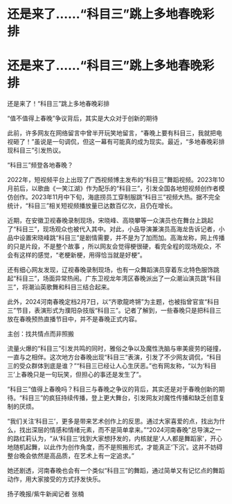 # 还是来了……“科目三”跳上多地春晚彩排

# 还是来了……“科目三”跳上多地春晚彩排

还是来了！“科目三”跳上多地春晚彩排

“值不值得上春晚”争议背后，其实是大众对于创新的期待

此前，许多网友在网络留言中曾半开玩笑地留言，“春晚上要有科目三，我就把电视砸了！”虽说是一句调侃，但这一幕有可能真的成为现实。最近，“多地春晚彩排现科目三”引发热议。

“科目三”频登各地春晚？

2022年，短视频平台上出现了广西视频博主发布的“科目三”舞蹈视频。2023年10月前后，以歌曲《一笑江湖》作为配乐的“科目三”，引发全国各地短视频创作者模仿创作。2023年11月中下旬，海底捞员工穿制服跳“科目三”视频大热。据不完全统计，“科目三”相关短视频播放量已达数百亿次，且仍在增长。

近期，在安徽卫视春晚录制现场，宋晓峰、高晓攀等一众演员也在舞台上跳起了“科目三”，现场观众也被代入其中。对此，小品导演兼演员高海龙告诉记者，小品中设置宋晓峰跳“科目三”是剧情需要，并不是为了加而加。高海龙称，网上传播的只是片段，不是整个故事
，所以网友会觉得梗很硬，看完全程的现场观众，不会有这样的感觉，“老梗新梗，用得恰当就是好梗”。

还有细心网友发现，辽视春晚录制现场，也有一众舞蹈演员穿着东北特色服饰跳起“科目三”，场面异常热闹。广东卫视龙年湾区春晚派出了一众潮汕演员跳“科目三”，将潮汕英歌舞和科目三结合起来。

此外，2024河南春晚定档2月7日，以“齐歌龍咚锵”为主题，也被指曾官宣“科目三”节目，表演形式为濮阳杂技版“科目三”。记者了解到，一些春晚只是把科目三放在春晚预热直播节目中，并不是春晚正式内容。

主创：找共情点而非照搬

流量火爆的“科目三”引发共鸣的同时，雅俗之争以及魔性洗脑与审美疲劳的碰撞，一直与之相伴。这次地方台春晚出现“科目三”表演，引发了不少网友调侃，“科目三的受众群体到底是谁？”“科目三已经让人心生厌恶。”也有网友称，“以为‘科目三’上春晚只是一句玩笑，但担心的事还是发生了”。

“科目三”值得上春晚吗？科目三与春晚之争议的背后，其实还是对于春晚创新的期待。“科目三”的疯狂持续传播，登上更大舞台，引发网友对魔性传播和缺乏创意复制的厌烦。

“我们关注‘科目三’，更多是带来艺术创作上的反思。通过大家喜爱的点，找出为什么，找出深层的情感和情绪元素，而不是简单拿来。”“2024河南春晚”总导演之一的路红莉认为，“从‘科目三’找到大家想抒发的，内核就是‘人人都是舞蹈家’，开心地随机起舞，以此作为创作角度，而不是照搬形式，才能真正‘下沉’。这并不妨碍整台晚会依然是高品质，在艺术上有一定追求。”

她还剧透，河南春晚也会有一个类似“科目三”的舞蹈，通过简单又有记忆点的舞蹈动作，用大家接受的方式抒发快乐。

扬子晚报/紫牛新闻记者 张楠

